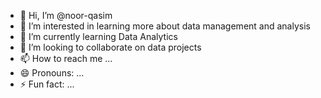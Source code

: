 - 👋 Hi, I’m @noor-qasim
- 👀 I’m interested in learning more about data management and analysis
- 🌱 I’m currently learning Data Analytics
- 💞️ I’m looking to collaborate on data projects
- 📫 How to reach me ...
- 😄 Pronouns: ...
- ⚡ Fun fact: ...

<!---
noor-qasim/noor-qasim is a ✨ special ✨ repository because its `README.md` (this file) appears on your GitHub profile.
You can click the Preview link to take a look at your changes.
--->
